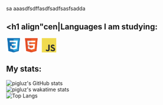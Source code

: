 sa
aaasdfsdffasdfsadfsasfsadda
  
## <h1 align"cen|Languages I am studying:</h1>

<img src="https://raw.githubusercontent.com/devicons/devicon/master/icons/css3/css3-original.svg" alt="css3" width="40" height="40"/> &nbsp;<img src="https://raw.githubusercontent.com/devicons/devicon/master/icons/html5/html5-original.svg" alt="html5" width="40" height="40"/>  &nbsp;<img src="https://raw.githubusercontent.com/devicons/devicon/master/icons/javascript/javascript-original.svg" alt="js" width="40" height="40"/>

## My stats:
![pigluz's GitHub stats](https://github-readme-stats-git-master-pigluz.vercel.app/api?username=pigluz&count_private=true&theme=transparent&show_icons=true) <br>
![pigluz's wakatime stats](https://github-readme-stats.vercel.app/api/wakatime?username=pigluz&theme=transparent)<br>
![Top Langs](https://github-readme-stats-git-master-pigluz.vercel.app/api/top-langs/?username=pigluz&layout=compact&theme=transparent&line_height=300)

</center
